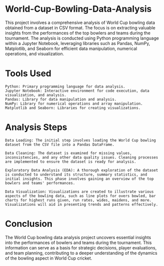 # World-Cup-Bowling-Data-Analysis

This project involves a comprehensive analysis of World Cup bowling data obtained from a dataset in CSV format. The focus is on extracting valuable insights from the performances of the top bowlers and teams during the tournament. The analysis is conducted using Python programming language within a Jupyter Notebook, leveraging libraries such as Pandas, NumPy, Matplotlib, and Seaborn for efficient data manipulation, numerical operations, and visualization.

# Tools Used

    Python: Primary programming language for data analysis.
    Jupyter Notebook: Interactive environment for code execution, data visualization, and analysis.
    Pandas: Library for data manipulation and analysis.
    NumPy: Library for numerical operations and array manipulation.
    Matplotlib and Seaborn: Libraries for creating visualizations.

# Analysis Steps

    Data Loading: The initial step involves loading the World Cup bowling dataset from the CSV file into a Pandas DataFrame.

    Data Cleaning: The dataset is examined for missing values, inconsistencies, and any other data quality issues. Cleaning processes are implemented to ensure the dataset is ready for analysis.

    Exploratory Data Analysis (EDA): A thorough exploration of the dataset is conducted to understand its structure, summary statistics, and initial insights. This phase involves gaining an overview of the top bowlers and teams' performances.

    Data Visualization: Visualizations are created to illustrate various aspects of the bowling data, such as line plots for overs bowled, bar charts for highest runs given, run rates, wides, maidens, and more. Visualizations will aid in presenting trends and patterns effectively.

# Conclusion

The World Cup bowling data analysis project uncovers essential insights into the performances of bowlers and teams during the tournament. This information can serve as a basis for strategic decisions, player evaluations, and team planning, contributing to a deeper understanding of the dynamics of the bowling aspect in World Cup cricket.
